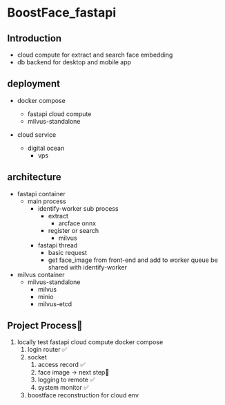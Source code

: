 # BoostFace_fastapi

## Introduction

- cloud compute for extract and search face embedding
- db backend for desktop and mobile app

## deployment

- docker compose
  - fastapi cloud compute
  - milvus-standalone

- cloud service
  - digital ocean
    - vps

## architecture

- fastapi container
  - main process
    - identify-worker sub process
      - extract
        - arcface onnx
      - register or search
        - milvus
    - fastapi thread
      - basic request
      - get face_image from front-end and add to worker queue be shared with identify-worker
- milvus container
  - milvus-standalone
    - milvus
    - minio
    - milvus-etcd

## Project Process🌈

1. locally test fastapi cloud compute docker compose
    1. login router ✅
    2. socket
        1. access record ✅
        2. face image -> next step🥵
        3. logging to remote ✅
        4. system monitor ✅
    3. boostface reconstruction for cloud env









